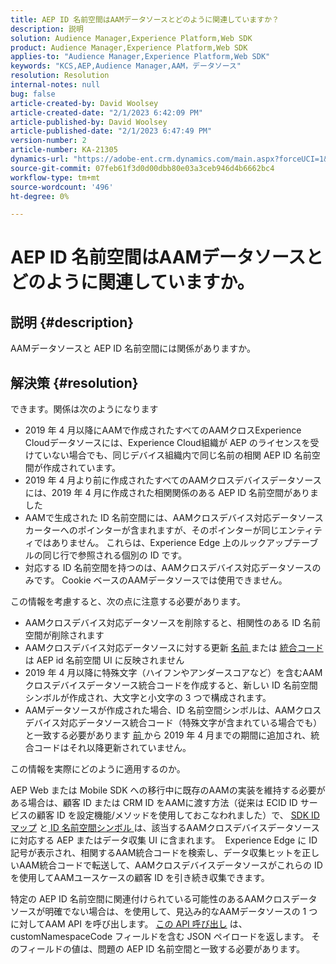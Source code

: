 ```yaml
---
title: AEP ID 名前空間はAAMデータソースとどのように関連していますか？
description: 説明
solution: Audience Manager,Experience Platform,Web SDK
product: Audience Manager,Experience Platform,Web SDK
applies-to: "Audience Manager,Experience Platform,Web SDK"
keywords: "KCS,AEP,Audience Manager,AAM，データソース"
resolution: Resolution
internal-notes: null
bug: false
article-created-by: David Woolsey
article-created-date: "2/1/2023 6:42:09 PM"
article-published-by: David Woolsey
article-published-date: "2/1/2023 6:47:49 PM"
version-number: 2
article-number: KA-21305
dynamics-url: "https://adobe-ent.crm.dynamics.com/main.aspx?forceUCI=1&pagetype=entityrecord&etn=knowledgearticle&id=c9eb541e-60a2-ed11-aad1-6045bd006b3d"
source-git-commit: 07feb61f3d0d00dbb80e03a3ceb946d4b6662bc4
workflow-type: tm+mt
source-wordcount: '496'
ht-degree: 0%

---
```


# AEP ID 名前空間はAAMデータソースとどのように関連していますか。

## 説明 {#description}

AAMデータソースと AEP ID 名前空間には関係がありますか。

## 解決策 {#resolution}


できます。関係は次のようになります

- 2019 年 4 月以降にAAMで作成されたすべてのAAMクロスExperience Cloudデータソースには、Experience Cloud組織が AEP のライセンスを受けていない場合でも、同じデバイス組織内で同じ名前の相関 AEP ID 名前空間が作成されています。
- 2019 年 4 月より前に作成されたすべてのAAMクロスデバイスデータソースには、2019 年 4 月に作成された相関関係のある AEP ID 名前空間がありました
- AAMで生成された ID 名前空間には、AAMクロスデバイス対応データソースカーターへのポインターが含まれますが、そのポインターが同じエンティティではありません。 これらは、Experience Edge 上のルックアップテーブルの同じ行で参照される個別の ID です。
- 対応する ID 名前空間を持つのは、AAMクロスデバイス対応データソースのみです。 Cookie ベースのAAMデータソースでは使用できません。


この情報を考慮すると、次の点に注意する必要があります。

- AAMクロスデバイス対応データソースを削除すると、相関性のある ID 名前空間が削除されます
- AAMクロスデバイス対応データソースに対する更新 <u>名前 </u>または <u>統合コード</u> は AEP id 名前空間 UI に反映されません
- 2019 年 4 月以降に特殊文字（ハイフンやアンダースコアなど）を含むAAMクロスデバイスデータソース統合コードを作成すると、新しい ID 名前空間シンボルが作成され、大文字と小文字の 3 つで構成されます。
- AAMデータソースが作成された場合、ID 名前空間シンボルは、AAMクロスデバイス対応データソース統合コード（特殊文字が含まれている場合でも）と一致する必要があります <u>前 </u>から 2019 年 4 月までの期間に追加され、統合コードはそれ以降更新されていません。


この情報を実際にどのように適用するのか。

AEP Web または Mobile SDK への移行中に既存のAAMの実装を維持する必要がある場合は、顧客 ID または CRM ID をAAMに渡す方法（従来は ECID ID サービスの顧客 ID を設定機能/メソッドを使用しておこなわれました）で、 [SDK ID マップ](https://experienceleague.adobe.com/docs/experience-platform/edge/identity/overview.html?lang=en) と<u> ID 名前空間シンボル </u>は、該当するAAMクロスデバイスデータソースに対応する AEP またはデータ収集 UI に含まれます。  Experience Edge に ID 記号が表示され、相関するAAM統合コードを検索し、データ収集ヒットを正しいAAM統合コードで転送して、AAMクロスデバイスデータソースがこれらの ID を使用してAAMユースケースの顧客 ID を引き続き収集できます。

特定の AEP ID 名前空間に関連付けられている可能性のあるAAMクロスデータソースが明確でない場合は、を使用して、見込み的なAAMデータソースの 1 つに対してAAM API を呼び出します。 [この API 呼び出し](https://vhttps://bank.demdex.com/portal/swagger/index.html#/Data%20Source%20API/get_datasources__dataSourceId_) は、customNamespaceCode フィールドを含む JSON ペイロードを返します。 そのフィールドの値は、問題の AEP ID 名前空間と一致する必要があります。
